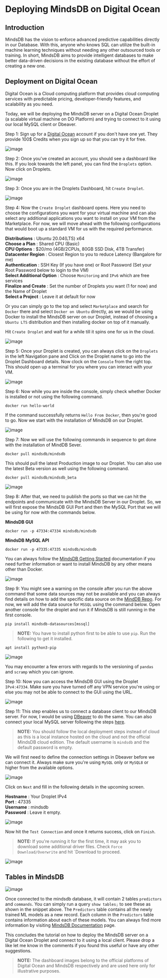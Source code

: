 # Deploying MindsDB on Digital Ocean

## Introduction
MindsDB has the vision to enforce advanced predictive capabilities directly in our Database. With this, anyone who knows SQL can utilize the built-in machine learning techniques without needing any other outsourced tools or training. In short, MindsDB aims to provide intelligent databases to make better data-driven decisions in the existing database without the effort of creating a new one. 


## Deployment on Digital Ocean
Digital Ocean is a Cloud computing platform that provides cloud computing services with predictable pricing, developer-friendly features, and scalability as you need.

Today, we will be deploying the MindsDB server on a Digital Ocean Droplet (a scalable virtual machine on DO Platform) and trying to connect to it using our local MySQL client or Dbeaver.

Step 1: Sign up for a [Digital Ocean](https://try.digitalocean.com/freetrialoffer/) account if you don't have one yet. They provide 100$ Credits when you sign up so that you can try it for free.

![image](DOSignup.PNG)

Step 2: Once you've created an account, you should see a dashboard like this. If you look towards the left panel, you can find the `Droplets` option. Now click on Droplets.

![image](DoDashboard.PNG)

Step 3: Once you are in the Droplets Dashboard, hit `Create Droplet`.

![image](DropletDash.PNG)

Step 4: Now the `Create Droplet` dashboard opens. Here you need to choose the configurations you want for your virtual machine and can also select any additional applications you want to install on your VM from the Marketplace. For now, we will move ahead with the following configurations that would boot up a standard VM for us with the required performance.

**Distributions** : Ubuntu 20.04(LTS) x64 <br/>
**Choose a Plan** : Shared CPU (Basic) <br/>
**CPU Options** : $20/mo (4GB/2CPUs, 80GB SSD Disk, 4TB Transfer) <br/>
**Datacenter Region** : Closest Region to you to reduce Latency (Bangalore for me) <br/>
**Authentication** : SSH Key (If you have one) or Root Password (Set your Root Password below to login to the VM) <br/>
**Select Additional Option** : Choose `Monitoring` and `IPv6` which are free services <br/>
**Finalize and Create** : Set the number of Droplets you want (1 for now) and the Name of Droplet <br/>
**Select a Project** : Leave it at default for now

Or you can simply go to the top and select `Marketplace` and search for `Docker` there and select `Docker on Ubuntu` directly, as we would be using Docker to install the MindsDB server on our Droplet, instead of choosing a `Ubuntu LTS` distribution and then installing docker on top of it manually.

Hit `Create Droplet` and wait for a while till it spins one for us in the cloud.

![image](CreateDropletDash.PNG)

Step 5: Once your Droplet is created, you can always click on the `Droplets` in the left Navigation pane and Click on the Droplet name to go into the Droplet Dashboard details. Now clock on the `Console` from the right top. This should open up a terminal for you where you can interact with your VM.

![image](CreatedDroplet.PNG)

Step 6: Now while you are inside the console, simply check whether Docker is installed or not using the following command.

```
docker run hello-world
```
If the command successfully returns `Hello From Docker`, then you're good to go. Now we start with the installation of MindsDB on our Droplet.

![image](DockerHello.PNG)

Step 7: Now we will use the following commands in sequence to get done with the installation of MindDB Sever.

```
docker pull mindsdb/mindsdb
```

This should pull the latest Production image to our Droplet. You can also use the latest Beta version as well using the following command.

```
docker pull mindsdb/mindsdb_beta
```

![image](DockerMindsDB.PNG)

Step 8: After that, we need to publish the ports so that we can hit the endpoints and communicate with the MindsDB Server in our Droplet. So, we will first expose the MindsDB GUI Port and then the MySQL Port that we will be using for now with the commands below.

**MindsDB GUI**
```
docker run -p 47334:47334 mindsdb/mindsdb
```

**MindsDB MySQL API**
```
docker run -p 47335:47335 mindsdb/mindsdb
```

You can always follow the [MindsDB Getting Started](https://docs.mindsdb.com/info/) documentation if you need further information or want to install MindsDB by any other means other than Docker.

![image](DockerRunMindsDB.PNG)

Step 9: You might see a warning on the console after you run the above command that some data sources may not be available and you can always find details on how to add the specific data source on the [MindDB Repo](https://github.com/mindsdb/datasources#installing-additional-dependencies). For now, we will add the data source for `MSSQL` using the command below. Open another console for the droplet and run it if MindsDB is still running in the first console.

```
pip install mindsdb-datasources[mssql]
```

> **NOTE:** You have to install python first to be able to use `pip`. Run the following to get it installed.

```
apt install python3-pip
```

![image](Datasources.PNG)

You may encounter a few errors with regards to the versioning of `pandas` and `scramp` which you can ignore.

Step 10: Now you can access the MindsDB GUI using the Droplet `IPv4:47334`. Make sure you have turned off any VPN service you're using or else you may not be able to connect to the GUI using the URL.

![image](MindsDbGUI.PNG)

Step 11: This step enables us to connect a database client to our MindsDB server. For now, I would be using [DBeaver](https://dbeaver.io/) to do the same. You can also connect your local MySQL server following the steps [here](https://docs.mindsdb.com/sql/connect/cloud/).

> **NOTE:** You should follow the local deployment steps instead of cloud as this is a local instance hosted on the cloud and not the official MindsDB cloud edition. The default username is `mindsdb` and the default password is empty.

We will first need to define the connection settings in Dbeaver before we can connect it. Always make sure you're using `MySQL` only or `MySQL8` or higher from the available options.

![image](DBeaverConnect.PNG)

Click on `Next` and fill in the following details in the upcoming screen.

**Hostname** : Your Droplet IPv4 <br/>
**Port** : 47335 <br/>
**Username** : mindsdb <br/>
**Password** : Leave it empty. <br/>

![image](DBeaverConnect2.PNG)

Now hit the `Test Connection` and once it returns success, click on `Finish`.

> **NOTE:** If you're running it for the first time, it may ask you to download some additional driver files. Check `Force Download/Overwrite` and hit `Download to proceed.

![image](Driver.PNG)

## Tables in MindsDB

![image](Tables.PNG)

Once connected to the mindsdb database, it will contain 2 tables `predictors` and `commands`. You can simply run a query `show tables;` to see these as shown in the snippet above.
The `Predictors` table contains all the newly trained ML models as a new record. Each column in the `Predictors` table contains information about each of these models. You can always find more information by visiting [MindsDB Documentation](https://docs.mindsdb.com/sql/connect/local/) page.

This concludes the tutorial on how to deploy the MindsDB server on a Digital Ocean Droplet and connect to it using a local client. Please drop a like let me know in the comments if you found this useful or have any other suggestions.

> **NOTE:** The dashboard images belong to the official platforms of Digital Ocean and MindsDB respectively and are used here only for illustrative purposes.